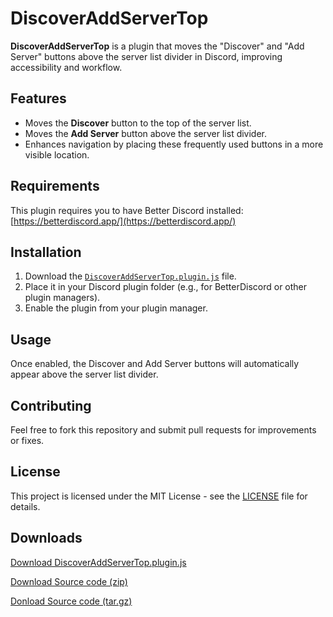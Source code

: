 # DiscoverAddServerTop

**DiscoverAddServerTop** is a plugin that moves the "Discover" and "Add Server" buttons above the server list divider in Discord, improving accessibility and workflow.

## Features

- Moves the **Discover** button to the top of the server list.
- Moves the **Add Server** button above the server list divider.
- Enhances navigation by placing these frequently used buttons in a more visible location.

## Requirements

This plugin requires you to have Better Discord installed: [https://betterdiscord.app/](https://betterdiscord.app/)

## Installation

1. Download the [`DiscoverAddServerTop.plugin.js`](DiscoverAddServerTop.plugin.js) file.
2. Place it in your Discord plugin folder (e.g., for BetterDiscord or other plugin managers).
3. Enable the plugin from your plugin manager.

## Usage

Once enabled, the Discover and Add Server buttons will automatically appear above the server list divider.

## Contributing

Feel free to fork this repository and submit pull requests for improvements or fixes.

## License

This project is licensed under the MIT License - see the [LICENSE](LICENSE) file for details.

## Downloads

[Download DiscoverAddServerTop.plugin.js](https://github.com/relykxdev/discover-add-server-top/releases/download/v1.0.0/DiscoverAddServerTop.plugin.js)

[Download Source code (zip)](https://github.com/relykxdev/discover-add-server-top/archive/refs/tags/v1.0.0.zip)

[Donload Source code (tar.gz)](https://github.com/relykxdev/discover-add-server-top/archive/refs/tags/v1.0.0.tar.gz)

